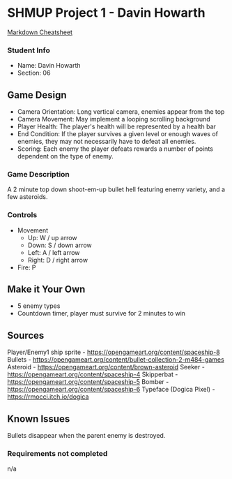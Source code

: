 # SHMUP Project 1 - Davin Howarth

[Markdown Cheatsheet](https://github.com/adam-p/markdown-here/wiki/Markdown-Here-Cheatsheet)

### Student Info

-   Name: Davin Howarth
-   Section: 06

## Game Design

-   Camera Orientation: Long vertical camera, enemies appear from the top
-   Camera Movement: May implement a looping scrolling background
-   Player Health: The player's health will be represented by a health bar
-   End Condition: If the player survives a given level or enough waves of enemies, they may not necessarily have to defeat all enemies.
-   Scoring: Each enemy the player defeats rewards a number of points dependent on the type of enemy.

### Game Description

A 2 minute top down shoot-em-up bullet hell featuring enemy variety, and a few asteroids.

### Controls

-   Movement
    -   Up: W / up arrow
    -   Down: S / down arrow
    -   Left: A / left arrow
    -   Right: D / right arrow
-   Fire: P

## Make it Your Own
 * 5 enemy types
 * Countdown timer, player must survive for 2 minutes to win

## Sources
Player/Enemy1 ship sprite - https://opengameart.org/content/spaceship-8
Bullets - https://opengameart.org/content/bullet-collection-2-m484-games
Asteroid - https://opengameart.org/content/brown-asteroid
Seeker - https://opengameart.org/content/spaceship-4
Skipperbat - https://opengameart.org/content/spaceship-5
Bomber - https://opengameart.org/content/spaceship-6
Typeface (Dogica Pixel) - https://rmocci.itch.io/dogica

## Known Issues
Bullets disappear when the parent enemy is destroyed.

### Requirements not completed
n/a
